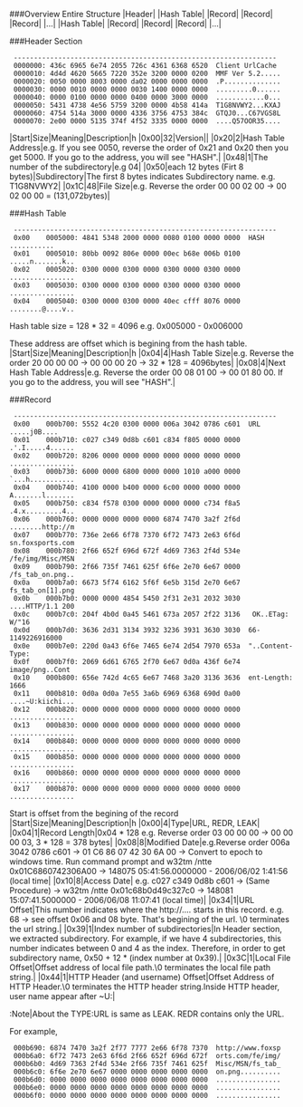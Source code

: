 ###Overview
Entire Structure
|Header|
|Hash Table|
|Record|
|Record|
|Record|
|...|
|Hash Table|
|Record|
|Record|
|Record|
|...|


###Header Section
```windows
 -----------------------------------------------------------------
 0000000: 436c 6965 6e74 2055 726c 4361 6368 6520  Client UrlCache 
 0000010: 4d4d 4620 5665 7220 352e 3200 0000 0200  MMF Ver 5.2.....
 0000020: 0050 0000 8003 0000 da02 0000 0000 0000  .P..............
 0000030: 0000 0010 0000 0000 0030 1400 0000 0000  .........0......
 0000040: 0000 0100 0000 0000 0400 0000 3000 0000  ............0...
 0000050: 5431 4738 4e56 5759 3200 0000 4b58 414a  T1G8NVWY2...KXAJ
 0000060: 4754 514a 3000 0000 4336 3756 4753 384c  GTQJ0...C67VGS8L
 0000070: 2e00 0000 5135 374f 4f52 3335 0000 0000  ....Q57OOR35....
 ```
|Start|Size|Meaning|Description|h
|0x00|32|Version||
|0x20|2|Hash Table Address|e.g. If you see 0050, reverse the order of 0x21 and 0x20 then you get 5000. If you go to the address, you will see "HASH".|
|0x48|1|The number of the subdirectory|e.g 04|
|0x50|each 12 bytes (Firt 8 bytes)|Subdirectory|The first 8 bytes indicates Subdirectory name. e.g. T1G8NVWY2|
|0x1C|48|File Size|e.g. Reverse the order 00 00 02 00 -> 00 02 00 00 = (131,072bytes)|


###Hash Table
```windows
 -----------------------------------------------------------------
 0x00    0005000: 4841 5348 2000 0000 0080 0100 0000 0000  HASH ...........
 0x01    0005010: 80bb 0092 806e 0000 00ec b68e 006b 0100  .....n.......k..
 0x02    0005020: 0300 0000 0300 0000 0300 0000 0300 0000  ................
 0x03    0005030: 0300 0000 0300 0000 0300 0000 0300 0000  ................
 0x04    0005040: 0300 0000 0300 0000 40ec cfff 8076 0000  ........@....v..
 ```
Hash table size = 128 * 32 = 4096
e.g. 0x005000 - 0x006000

These address are offset which is begining from the hash table.
|Start|Size|Meaning|Description|h
|0x04|4|Hash Table Size|e.g. Reverse the order 20 00 00 00 -> 00 00 00 20 -> 32 * 128 = 4096bytes|
|0x08|4|Next Hash Table Address|e.g. Reverse the order 00 08 01 00 -> 00 01 80 00. If you go to the address, you will see "HASH".|

###Record
```windows
 -----------------------------------------------------------------
 0x00    000b700: 5552 4c20 0300 0000 006a 3042 0786 c601  URL .....j0B....
 0x01    000b710: c027 c349 0d8b c601 c834 f805 0000 0000  .'.I.....4......
 0x02    000b720: 8206 0000 0000 0000 0000 0000 0000 0000  ................
 0x03    000b730: 6000 0000 6800 0000 0000 1010 a000 0000  `...h...........
 0x04    000b740: 4100 0000 b400 0000 6c00 0000 0000 0000  A.......l.......
 0x05    000b750: c834 f578 0300 0000 0000 0000 c734 f8a5  .4.x.........4..
 0x06    000b760: 0000 0000 0000 0000 6874 7470 3a2f 2f6d  ........http://m
 0x07    000b770: 736e 2e66 6f78 7370 6f72 7473 2e63 6f6d  sn.foxsports.com
 0x08    000b780: 2f66 652f 696d 672f 4d69 7363 2f4d 534e  /fe/img/Misc/MSN
 0x09    000b790: 2f66 735f 7461 625f 6f6e 2e70 6e67 0000  /fs_tab_on.png..
 0x0a    000b7a0: 6673 5f74 6162 5f6f 6e5b 315d 2e70 6e67  fs_tab_on[1].png
 0x0b    000b7b0: 0000 0000 4854 5450 2f31 2e31 2032 3030  ....HTTP/1.1 200
 0x0c    000b7c0: 204f 4b0d 0a45 5461 673a 2057 2f22 3136   OK..ETag: W/"16
 0x0d    000b7d0: 3636 2d31 3134 3932 3236 3931 3630 3030  66-1149226916000
 0x0e    000b7e0: 220d 0a43 6f6e 7465 6e74 2d54 7970 653a  "..Content-Type:
 0x0f    000b7f0: 2069 6d61 6765 2f70 6e67 0d0a 436f 6e74   image/png..Cont
 0x10    000b800: 656e 742d 4c65 6e67 7468 3a20 3136 3636  ent-Length: 1666
 0x11    000b810: 0d0a 0d0a 7e55 3a6b 6969 6368 690d 0a00  ....~U:kiichi...
 0x12    000b820: 0000 0000 0000 0000 0000 0000 0000 0000  ................
 0x13    000b830: 0000 0000 0000 0000 0000 0000 0000 0000  ................
 0x14    000b840: 0000 0000 0000 0000 0000 0000 0000 0000  ................
 0x15    000b850: 0000 0000 0000 0000 0000 0000 0000 0000  ................
 0x16    000b860: 0000 0000 0000 0000 0000 0000 0000 0000  ................
 0x17    000b870: 0000 0000 0000 0000 0000 0000 0000 0000  ................
 ```
Start is offset from the begining of the record
|Start|Size|Meaning|Description|h
|0x00|4|Type|URL, REDR, LEAK|
|0x04|1|Record Length|0x04 * 128 e.g. Reverse order 03 00 00 00 -> 00 00 00 03, 3 * 128 = 378 bytes|
|0x08|8|Modified Date|e.g.Reverse order 006a 3042 0786 c601 -> 01 C6 86 07 42 30 6A 00 -> Convert to epoch to windows time. Run command prompt and w32tm /ntte 0x01C6860742306A00 -> 148075 05:41:56.0000000 - 2006/06/02 1:41:56 (local time|
|0x10|8|Access Date| e.g. c027 c349 0d8b c601 -> (Same Procedure) -> w32tm /ntte 0x01c68b0d49c327c0 -> 148081 15:07:41.5000000 - 2006/06/08 11:07:41 (local time)|
|0x34|1|URL Offset|This number indicates where the http://.... starts in this record. e.g. 68 -> see offset 0x06 and 08 byte. That's begining of the url. \0 terminates the url string.|
|0x39|1|Index number of subdirectories|In Header section, we extracted subdirectory. For example, if we have 4 subdirectories, this number indicates between 0 and 4 as the index. Therefore, in order to get subdirectory name, 0x50 + 12 * (index number at 0x39).|
|0x3C|1|Local File Offset|Offset address of local file path.\0 terminates the local file path string.|
|0x44|1|HTTP Header (and username) Offset|Offset Address of HTTP Header.\0 terminates the HTTP header string.Inside HTTP header, user name appear after ~U:|


:Note|About the TYPE:URL is same as LEAK. REDR contains only the URL. 


For example,
```windows
 000b690: 6874 7470 3a2f 2f77 7777 2e66 6f78 7370  http://www.foxsp
 000b6a0: 6f72 7473 2e63 6f6d 2f66 652f 696d 672f  orts.com/fe/img/
 000b6b0: 4d69 7363 2f4d 534e 2f66 735f 7461 625f  Misc/MSN/fs_tab_
 000b6c0: 6f6e 2e70 6e67 0000 0000 0000 0000 0000  on.png..........
 000b6d0: 0000 0000 0000 0000 0000 0000 0000 0000  ................
 000b6e0: 0000 0000 0000 0000 0000 0000 0000 0000  ................
 000b6f0: 0000 0000 0000 0000 0000 0000 0000 0000  ................
 ```

